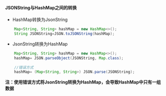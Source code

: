 

#### JSONString与HashMap之间的转换

* HashMap转换为JsonString

```java
    Map<String, String> hashMap = new HashMap<>();
    String JSONString=JSON.toJSONString(hashMap);
```


* JsonString转换为HashMap
```java
    Map<String, String> hashMap = new HashMap<>();
    hashMap= JSON.parseObject(JSONString, Map.class);
    
    //错误方式
    hashMap= (Map<String, String>) JSON.parse(JSONString);
```

**注：使用错误方式将JsonString转换为HashMap，会导致HashMap中只有一组数据**
